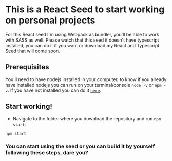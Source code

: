 # This is a React Seed to start working on personal projects

For this React seed I'm using Webpack as bundler, you'll be able to work with SASS as well.
Please watch that this seed it doesn't have typescript installed, you can do it if you want or download my React and Typescript Seed that will come soon.

## Prerequisites

You'll need to have nodejs installed in your computer, to know if you already have installed nodejs you can run on your terminal/console `node -v` or `npm -v`. If you have not installed you can do it [`here`](https://nodejs.org/en/).

## Start working!

- Navigate to the folder where you download the repository and run `npm start`.

```
npm start
```

### You can start using the seed or you can build it by yourself following these steps, dare you?

